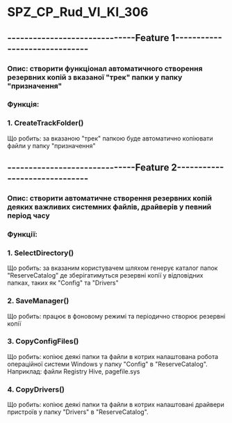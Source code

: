 # SPZ_CP_Rud_VI_KI_306

## ------------------------------Feature 1------------------------------

### Опис: створити функціонал автоматичного створення резервних копій з вказаної "трек" папки у папку "призначення"

### Функція:

### 1. CreateTrackFolder()

Що робить: за вказаною "трек" папкою буде автоматично копіювати файли у папку "призначення"

## ------------------------------Feature 2------------------------------
### Опис: створити автоматичне створення резервних копій деяких важливих системних файлів, драйверів у певний період часу 

### Функції:

### 1. SelectDirectory()

Що робить: за вказаним користувачем шляхом генерує каталог папок "ReserveCatalog" де зберігатимуться резервні копії у відповідних папках, таких як "Config" та "Drivers"

### 2. SaveManager()

Що робить: працює в фоновому режимі та періодично створює резервні копії

### 3. CopyConfigFiles() 

Що робить: копіює деякі папки та файли в котрих налаштована робота операційної системи Windows у папку "Config" в "ReserveCatalog".
Наприклад: файли Registry Hive, pagefile.sys

### 4. CopyDrivers()

Що робить: копіює деякі папки та файли в котрих налаштовані драйвери пристроїв у папку "Drivers" в "ReserveCatalog".
